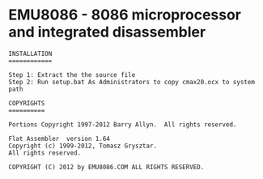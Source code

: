 #    EMU8086  - 8086 microprocessor and integrated disassembler
    
    
    INSTALLATION
    ============
    
    Step 1: Extract the the source file
    Step 2: Run setup.bat As Administrators to copy cmax20.ocx to system path

    COPYRIGHTS
    ==========

    Portions Copyright 1997-2012 Barry Allyn.  All rights reserved.

    Flat Assembler	version 1.64
    Copyright (c) 1999-2012, Tomasz Grysztar.
    All rights reserved.
   
    COPYRIGHT (C) 2012 by EMU8086.COM ALL RIGHTS RESERVED. 